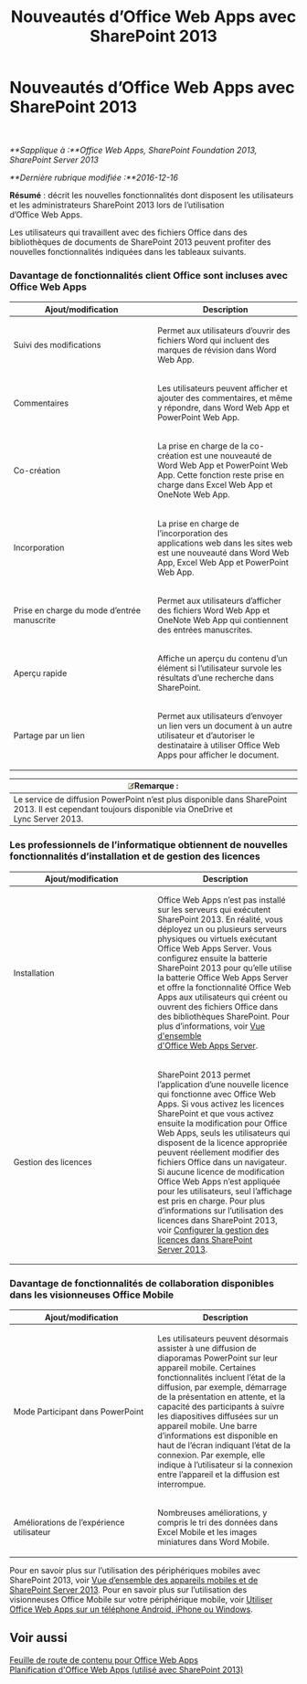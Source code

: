 ﻿---
title: Nouveautés d’Office Web Apps avec SharePoint 2013
TOCTitle: Nouveautés d’Office Web Apps avec SharePoint 2013
ms:assetid: fc26f45c-fdd2-45be-a924-c8a1c0a5924c
ms:mtpsurl: https://technet.microsoft.com/fr-fr/library/Dn455087(v=office.15)
ms:contentKeyID: 59152167
ms.date: 12/22/2017
mtps_version: v=office.15
ms.translationtype: HT
---

# Nouveautés d’Office Web Apps avec SharePoint 2013

 

_**Sapplique à :**Office Web Apps, SharePoint Foundation 2013, SharePoint Server 2013_

_**Dernière rubrique modifiée :**2016-12-16_

**Résumé** : décrit les nouvelles fonctionnalités dont disposent les utilisateurs et les administrateurs SharePoint 2013 lors de l’utilisation d’Office Web Apps.


Les utilisateurs qui travaillent avec des fichiers Office dans des bibliothèques de documents de SharePoint 2013 peuvent profiter des nouvelles fonctionnalités indiquées dans les tableaux suivants.

### Davantage de fonctionnalités client Office sont incluses avec Office Web Apps

<table>
<colgroup>
<col style="width: 50%" />
<col style="width: 50%" />
</colgroup>
<thead>
<tr class="header">
<th>Ajout/modification</th>
<th>Description</th>
</tr>
</thead>
<tbody>
<tr class="odd">
<td><p>Suivi des modifications</p></td>
<td><p>Permet aux utilisateurs d’ouvrir des fichiers Word qui incluent des marques de révision dans Word Web App.</p></td>
</tr>
<tr class="even">
<td><p>Commentaires</p></td>
<td><p>Les utilisateurs peuvent afficher et ajouter des commentaires, et même y répondre, dans Word Web App et PowerPoint Web App.</p></td>
</tr>
<tr class="odd">
<td><p>Co-création</p></td>
<td><p>La prise en charge de la co-création est une nouveauté de Word Web App et PowerPoint Web App. Cette fonction reste prise en charge dans Excel Web App et OneNote Web App.</p></td>
</tr>
<tr class="even">
<td><p>Incorporation</p></td>
<td><p>La prise en charge de l’incorporation des applications web dans les sites web est une nouveauté dans Word Web App, Excel Web App et PowerPoint Web App.</p></td>
</tr>
<tr class="odd">
<td><p>Prise en charge du mode d’entrée manuscrite</p></td>
<td><p>Permet aux utilisateurs d’afficher des fichiers Word Web App et OneNote Web App qui contiennent des entrées manuscrites.</p></td>
</tr>
<tr class="even">
<td><p>Aperçu rapide</p></td>
<td><p>Affiche un aperçu du contenu d’un élément si l’utilisateur survole les résultats d’une recherche dans SharePoint.</p></td>
</tr>
<tr class="odd">
<td><p>Partage par un lien</p></td>
<td><p>Permet aux utilisateurs d’envoyer un lien vers un document à un autre utilisateur et d’autoriser le destinataire à utiliser Office Web Apps pour afficher le document.</p></td>
</tr>
</tbody>
</table>


<table>
<thead>
<tr class="header">
<th><img src="images/JJ219459.note(Office.15).gif" title="Remarque" alt="Remarque" /><strong>Remarque :</strong></th>
</tr>
</thead>
<tbody>
<tr class="odd">
<td>Le service de diffusion PowerPoint n’est plus disponible dans SharePoint 2013. Il est cependant toujours disponible via OneDrive et Lync Server 2013.</td>
</tr>
</tbody>
</table>


### Les professionnels de l’informatique obtiennent de nouvelles fonctionnalités d’installation et de gestion des licences

<table>
<colgroup>
<col style="width: 50%" />
<col style="width: 50%" />
</colgroup>
<thead>
<tr class="header">
<th>Ajout/modification</th>
<th>Description</th>
</tr>
</thead>
<tbody>
<tr class="odd">
<td><p>Installation</p></td>
<td><p>Office Web Apps n’est pas installé sur les serveurs qui exécutent SharePoint 2013. En réalité, vous déployez un ou plusieurs serveurs physiques ou virtuels exécutant Office Web Apps Server. Vous configurez ensuite la batterie SharePoint 2013 pour qu’elle utilise la batterie Office Web Apps Server et offre la fonctionnalité Office Web Apps aux utilisateurs qui créent ou ouvrent des fichiers Office dans des bibliothèques SharePoint. Pour plus d’informations, voir <a href="office-web-apps-server-overview.md">Vue d'ensemble d'Office Web Apps Server</a>.</p></td>
</tr>
<tr class="even">
<td><p>Gestion des licences</p></td>
<td><p>SharePoint 2013 permet l’application d’une nouvelle licence qui fonctionne avec Office Web Apps. Si vous activez les licences SharePoint et que vous activez ensuite la modification pour Office Web Apps, seuls les utilisateurs qui disposent de la licence appropriée peuvent réellement modifier des fichiers Office dans un navigateur. Si aucune licence de modification Office Web Apps n’est appliquée pour les utilisateurs, seul l’affichage est pris en charge. Pour plus d’informations sur l’utilisation des licences dans SharePoint 2013, voir <a href="https://technet.microsoft.com/fr-fr/library/jj219627(v=office.15)">Configurer la gestion des licences dans SharePoint Server 2013</a>.</p></td>
</tr>
</tbody>
</table>


### Davantage de fonctionnalités de collaboration disponibles dans les visionneuses Office Mobile

<table>
<colgroup>
<col style="width: 50%" />
<col style="width: 50%" />
</colgroup>
<thead>
<tr class="header">
<th>Ajout/modification</th>
<th>Description</th>
</tr>
</thead>
<tbody>
<tr class="odd">
<td><p>Mode Participant dans PowerPoint</p></td>
<td><p>Les utilisateurs peuvent désormais assister à une diffusion de diaporamas PowerPoint sur leur appareil mobile. Certaines fonctionnalités incluent l’état de la diffusion, par exemple, démarrage de la présentation en attente, et la capacité des participants à suivre les diapositives diffusées sur un appareil mobile. Une barre d’informations est disponible en haut de l’écran indiquant l’état de la connexion. Par exemple, elle indique à l’utilisateur si la connexion entre l’appareil et la diffusion est interrompue.</p></td>
</tr>
<tr class="even">
<td><p>Améliorations de l’expérience utilisateur</p></td>
<td><p>Nombreuses améliorations, y compris le tri des données dans Excel Mobile et les images miniatures dans Word Mobile.</p></td>
</tr>
</tbody>
</table>


Pour en savoir plus sur l’utilisation des périphériques mobiles avec SharePoint 2013, voir [Vue d’ensemble des appareils mobiles et de SharePoint Server 2013](https://technet.microsoft.com/fr-fr/library/fp161351\(v=office.15\)). Pour en savoir plus sur l’utilisation des visionneuses Office Mobile sur votre périphérique mobile, voir [Utiliser Office Web Apps sur un téléphone Android, iPhone ou Windows](http://go.microsoft.com/fwlink/p/?linkid=271045).

## Voir aussi


[Feuille de route de contenu pour Office Web Apps](content-roadmap-for-office-web-apps-server.md)  
[Planification d'Office Web Apps (utilisé avec SharePoint 2013)](plan-office-web-apps-used-with-sharepoint-2013.md)  
  

[](plan-office-web-apps-used-with-sharepoint-2013.md)

